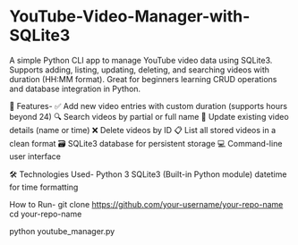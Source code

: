 # YouTube-Video-Manager-with-SQLite3
A simple Python CLI app to manage YouTube video data using SQLite3. Supports adding, listing, updating, deleting, and searching videos with duration (HH:MM format). Great for beginners learning CRUD operations and database integration in Python.

🚀 Features-
✅ Add new video entries with custom duration (supports hours beyond 24)
🔍 Search videos by partial or full name
📝 Update existing video details (name or time)
❌ Delete videos by ID
📋 List all stored videos in a clean format
🗃 SQLite3 database for persistent storage
💻 Command-line user interface

🛠️ Technologies Used-
Python 3
SQLite3 (Built-in Python module)
datetime for time formatting


How to Run-
git clone https://github.com/your-username/your-repo-name
cd your-repo-name

python youtube_manager.py
